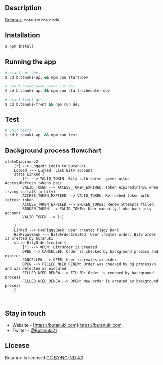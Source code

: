 ## Description

[Butanuki](https://butanuki.com) core source code

## Installation

```bash
$ npm install
```

## Running the app

```bash
# start api dev
$ cd butanuki-api && npm run start:dev

# start background processor dev
$ cd butanuki-api && npm run start-scheduler:dev

# start front dev
$ cd butanuki-front && npm run dev
```

## Test

```bash
# unit tests
$ cd butanuki-api && npm run test
```

## Background process flowchart
```mermaid
stateDiagram-v2
    [*] --> Logged: Login to butanuki
    Logged --> Linked: Link Bity account
    state Linked {
        [*] --> VALID_TOKEN: Bity auth server gives us\na Access/Refresh tokens pair
        VALID_TOKEN --> ACCESS_TOKEN_EXPIRED: Token expired\n(401 when trying to talk to bity)
        ACCESS_TOKEN_EXPIRED --> VALID_TOKEN: Refreshed token with refresh token
        ACCESS_TOKEN_EXPIRED --> BROKEN_TOKEN: Renew attempts failed        
        BROKEN_TOKEN --> VALID_TOKEN: User manually links back bity account
        VALID_TOKEN --> [*]
        
    }
    Linked --> HasPiggyBank: User creates Piggy Bank
    HasPiggyBank --> BityOrderCreated: User creates order, Bity order is created by butanuki
    state BityOrderCreated {
        [*] --> OPEN: BityOrder is created
        OPEN --> CANCELLED: Order is checked by background process and expired
        CANCELLED --> OPEN: User recreates an order
        OPEN --> FILLED_NEED_RENEW: Order was checked by bg process\n and was detected as executed
        FILLED_NEED_RENEW --> FILLED: Order is renewed by background process
        FILLED_NEED_RENEW --> OPEN: New order is created by background process
    } 
    
  
```

## Stay in touch
- Website - [https://butanuki.com](https://butanuki.com)
- Twitter - [@Butanuki21](https://twitter.com/Butanuki21)

## License

Butanuki is licensed [CC BY-NC-ND 4.0](LICENSE)
